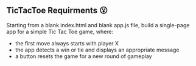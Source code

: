 ## TicTacToe Requirments :open_mouth:

Starting from a blank index.html and blank app.js file,
build a single-page app for a simple Tic Tac Toe game, where:

- the first move always starts with player X
- the app detects a win or tie and displays an appropriate message
- a button resets the game for a new round of gameplay